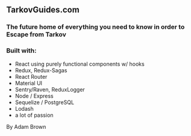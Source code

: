## TarkovGuides.com
### The future home of everything you need to know in order to Escape from Tarkov

### Built with:
- React using purely functional components w/ hooks
- Redux, Redux-Sagas
- React Router
- Material UI
- Sentry/Raven, ReduxLogger
- Node / Express
- Sequelize / PostgreSQL
- Lodash
- a lot of passion

By Adam Brown
